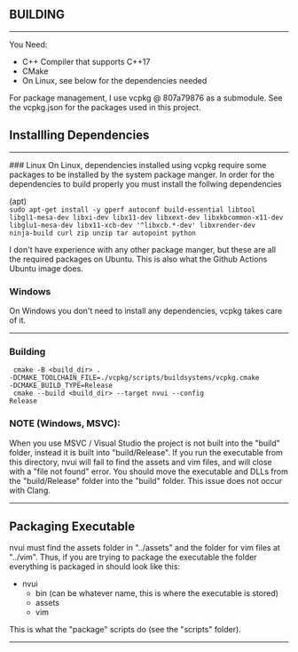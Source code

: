 ## BUILDING
<hr>
You Need:
<ul>
  <li> C++ Compiler that supports C++17</li>
  <li> CMake </li>
  <li> On Linux, see below for the dependencies needed</li>
</ul>

For package management, I use vcpkg @ 807a79876 as a submodule.
See the vcpkg.json for the packages used in this project.

## Installling Dependencies
<hr>
### Linux
On Linux, dependencies installed using vcpkg require some packages to be
installed by the system package manger. In order for the dependencies
to build properly you must install the follwing dependencies

(apt)  
<code>sudo apt-get install -y gperf autoconf build-essential libtool
libgl1-mesa-dev libxi-dev libx11-dev libxext-dev
libxkbcommon-x11-dev libglu1-mesa-dev libx11-xcb-dev
'^libxcb.*-dev' libxrender-dev ninja-build curl
zip unzip tar autopoint python
</code>

I don't have experience with any other package manger, but these are all the required packages on Ubuntu. This is also what the Github Actions Ubuntu image does.

### Windows
On Windows you don't need to install any dependencies, vcpkg takes care of it.
<hr>

### Building

<code> cmake -B <build_dir> . -DCMAKE_TOOLCHAIN_FILE=./vcpkg/scripts/buildsystems/vcpkg.cmake -DCMAKE_BUILD_TYPE=Release</code>  
<code> cmake --build <build_dir> --target nvui --config Release</code>

### NOTE (Windows, MSVC):
When you use MSVC / Visual Studio the project is not built into the "build" folder,
instead it is built into "build/Release".
If you run the executable from this directory, nvui will fail to find the assets and vim files, and will close with a "file not found" error.
You should move the executable and DLLs from the "build/Release" folder into the "build" folder.
This issue does not occur with Clang.
<hr>

## Packaging Executable
nvui must find the assets folder in "../assets" and the folder for vim files at "../vim". Thus, if you are trying to package the executable the folder everything is packaged in should look like this:

- nvui
  - bin (can be whatever name, this is where the executable is stored)
  - assets
  - vim

This is what the "package" scripts do (see the "scripts" folder).
<hr>
